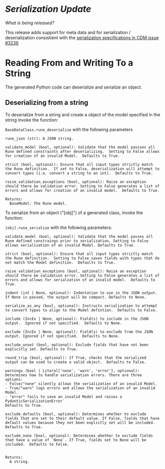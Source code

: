 # _Serialization Update_

_What is being released?_

This release adds support for meta data and for serialization / deserialization consistient with the [serialization specifications in CDM issue #3236](https://github.com/finos/common-domain-model/issues/3236)

# Reading From and Writing To a String

The generated Python code can deserialize and serialize an object.

## Deserializing from a string

To deserialize from a string and create a object of the model specified in the string invoke the function:

`BaseDataClass.rune_deserialize` with the following parameters

    rune_json (str): A JSON string.

    validate_model (bool, optional): Validate that the model passses all Rune defined constraints after deserializing.  Setting to False allows for creation of an invalid Model.  Defaults to True.

    strict (bool, optional): Ensure that all input types strictly match the Rune definition.  If set to False, deserialization will attempt to convert types (i.e. convert a string to an int).  Defaults to True.

    raise_validation_exceptions (bool, optional): Raise an exception should there be validation error. Setting to False generates a list of errors and allows for creation of an invalid model.  Defaults to True.

    Returns:
      BaseModel: The Rune model.

To serialize from an object ("[obj]") of a generated class, invoke the function:

`[obj].rune_serialize` with the following parameters:

    validate_model (bool, optional): Validate that the model passes all Rune defined constraings prior to serialization. Setting to False allows serialization of an invalid Model. Defaults to True.

    strict (bool, optional): Ensure that all input types strictly match the Rune definition.  Setting to False saves fields with types that do not match the Model definition.  Defaults to True.

    raise_validation_exceptions (bool, optional): Raise an exception should there be validation error. Setting to False generates a list of errors and allows for serialzation of an invalid model.  Defaults to True.

    indent (int | None, optional): Indentation to use in the JSON output. If None is passed, the output will be compact. Defaults to None.

    serialize_as_any (bool, optional): Instructs serialization to attempt to convert types to align to the Model defintion.  Defaults to False.

    include (IncEx | None, optional): Field(s) to include in the JSON output.  Ignored if not specified.  Defaults to None.

    exclude (IncEx | None, optional): Field(s) to exclude from the JSON output. Ignored if not specified.  Defaults to None.

    exclude_unset (bool, optional): Exclude fields that have not been explicitly set. Defaults to True.

    round_trip (bool, optional): If True, checks that the serialized output can be used to create a valid object.  Defaults to False.

    warnings (bool | Literal['none', 'warn', 'error'], optional): Determines how to handle serialization errors. There are three options:
    - False/"none" silently allows the serialization of an invalid Model.
    - True/"warn" logs errors and allows the serialization of an invalid Model.
    - "error" fails to save an invalid Model and raises a PydanticSerializationError`
    Defaults to True.

    exclude_defaults (bool, optional): Determines whether to exclude fields that are set to their default value. If False, fields that have default values because they not been explictly set will be included.  Defaults to True.

    exclude_none (bool, optional): Determines whether to exclude fields that have a value of `None`. If True, fields set to None will be included.  Defaults to False.


    Returns:
      A string.

